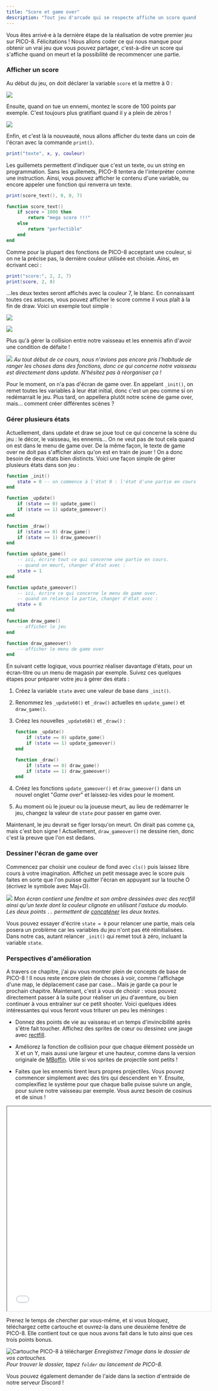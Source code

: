 ```yaml
---
title: "Score et game over"
description: "Tout jeu d'arcade qui se respecte affiche un score quand on meurt avec un bouton pour recommencer une partie."
---
```


Vous êtes arrivé·e à la dernière étape de la réalisation de votre premier jeu sur PICO-8. Félicitations ! Nous allons coder ce qui nous manque pour obtenir un vrai jeu que vous pouvez partager, c'est-à-dire un score qui s'affiche quand on meurt et la possibilité de recommencer une partie.

### Afficher un score

Au début du jeu, on doit déclarer la variable `score` et la mettre à 0 :

![](./score-0.png)

Ensuite, quand on tue un ennemi, montez le score de 100 points par exemple. C'est toujours plus gratifiant quand il y a plein de zéros !

![](./score-100.png)

Enfin, et c'est là la nouveauté, nous allons afficher du texte dans un coin de l'écran avec la commande `print()`.

```lua
print("texte", x, y, couleur)
```

Les guillemets permettent d'indiquer que c'est un texte, ou un *string* en programmation. Sans les guillemets, PICO-8 tentera de l'interpréter comme une instruction. Ainsi, vous pouvez afficher le contenu d'une variable, ou encore appeler une fonction qui renverra un texte.

```lua
print(score_text(), 0, 0, 7)

function score_text()
    if score > 1000 then
        return "mega score !!!"
    else
        return "perfectible"
    end
end
```

Comme pour la plupart des fonctions de PICO-8 acceptant une couleur, si on ne la précise pas, la dernière couleur utilisée est choisie. Ainsi, en écrivant ceci :

```lua
print("score:", 2, 2, 7)
print(score, 2, 8)
```

...les deux textes seront affichés avec la couleur 7, le blanc. En connaissant toutes ces astuces, vous pouvez afficher le score comme il vous plaît à la fin de draw. Voici un exemple tout simple :

![](./print-score.png)

![](./score-en-jeu.png)

Plus qu'à gérer la collision entre notre vaisseau et les ennemis afin d'avoir une condition de défaite !

![](./collision-ennemi-joueur.png)
*Au tout début de ce cours, nous n'avions pas encore pris l'habitude de ranger les choses dans des fonctions, donc ce qui concerne notre vaisseau est directement dans update. N'hésitez pas à réorganiser ça !*

Pour le moment, on n'a pas d'écran de game over. En appelant `_init()`, on remet toutes les variables à leur état initial, donc c'est un peu comme si on redémarrait le jeu. Plus tard, on appellera plutôt notre scène de game over, mais... comment créer différentes scènes ?

### Gérer plusieurs états

Actuellement, dans update et draw se joue tout ce qui concerne la scène du jeu : le décor, le vaisseau, les ennemis... On ne veut pas de tout cela quand on est dans le menu de game over. De la même façon, le texte de game over ne doit pas s'afficher alors qu'on est en train de jouer ! On a donc besoin de deux états bien distincts. Voici une façon simple de gérer plusieurs états dans son jeu :

```lua
function _init()
    state = 0 -- on commence à l'état 0 : l'état d'une partie en cours
end

function _update()
    if (state == 0) update_game()
    if (state == 1) update_gameover()
end

function _draw()
    if (state == 0) draw_game()
    if (state == 1) draw_gameover()
end

function update_game()
    -- ici, écrire tout ce qui concerne une partie en cours.
    -- quand on meurt, changer d'état avec :
    state = 1
end

function update_gameover()
    -- ici, écrire ce qui concerne le menu de game over.
    -- quand on relance la partie, changer d'état avec :
    state = 0
end

function draw_game()
    -- afficher le jeu
end

function draw_gameover()
    -- afficher le menu de game over
end
```

En suivant cette logique, vous pourriez réaliser davantage d'états, pour un écran-titre ou un menu de magasin par exemple. Suivez ces quelques étapes pour préparer votre jeu à gérer des états :

1. Créez la variable `state` avec une valeur de base dans `_init()`.

2. Renommez les `_update60()` et `_draw()` actuelles en `update_game()` et `draw_game()`.

3. Créez les nouvelles `_update60()` et `_draw()` :

    ```lua
    function _update()
        if (state == 0) update_game()
        if (state == 1) update_gameover()
    end

    function _draw()
        if (state == 0) draw_game()
        if (state == 1) draw_gameover()
    end
    ```

4. Créez les fonctions `update_gameover()` et `draw_gameover()` dans un nouvel onglet "*Game over*" et laissez-les vides pour le moment.

5. Au moment où le joueur ou la joueuse meurt, au lieu de redémarrer le jeu, changez la valeur de `state` pour passer en game over.

Maintenant, le jeu devrait se figer lorsqu'on meurt. On dirait pas comme ça, mais c'est bon signe ! Actuellement, `draw_gameover()` ne dessine rien, donc c'est la preuve que l'on est dedans.

### Dessiner l'écran de game over

Commencez par choisir une couleur de fond avec `cls()` puis laissez libre cours à votre imagination. Affichez un petit message avec le score puis faites en sorte que l'on puisse quitter l'écran en appuyant sur la touche O (écrivez le symbole avec Maj+O).

![](./game-over.png)
*Mon écran contient une fenêtre et son ombre dessinées avec des rectfill ainsi qu'un texte dont la couleur clignote en utilisant l'astuce du modulo. Les deux points `..` permettent de [concaténer](https://www.lua.org/pil/3.4.html) les deux textes.*

Vous pouvez essayer d'écrire `state = 0` pour relancer une partie, mais cela posera un problème car les variables du jeu n'ont pas été réinitialisées. Dans notre cas, autant relancer `_init()` qui remet tout à zéro, incluant la variable `state`.

### Perspectives d'amélioration

A travers ce chapitre, j'ai pu vous montrer plein de concepts de base de PICO-8 ! Il nous reste encore plein de choses à voir, comme l'affichage d'une map, le déplacement case par case... Mais je garde ça pour le prochain chapitre. Maintenant, c'est à vous de choisir : vous pouvez directement passer à la suite pour réaliser un jeu d'aventure, ou bien continuer à vous entraîner sur ce petit shooter. Voici quelques idées intéressantes qui vous feront vous triturer un peu les méninges :

- Donnez des points de vie au vaisseau et un temps d'invincibilité après s'être fait toucher. Affichez des sprites de cœur ou dessinez une jauge avec [rectfill](https://www.lexaloffle.com/pico-8.php?page=manual#main_div:~:text=rectfill%20x0%20y0%20x1%20y1%20%5Bcol%5D).

- Améliorez la fonction de collision pour que chaque élément possède un X et un Y, mais aussi une largeur et une hauteur, comme dans la version originale de [MBoffin](https://mboffin.itch.io/pico8-overlap). Utile si vos sprites de projectile sont petits !

- Faites que les ennemis tirent leurs propres projectiles. Vous pouvez commencer simplement avec des tirs qui descendent en Y. Ensuite, complexifiez le système pour que chaque balle puisse suivre un angle, pour suivre notre vaisseau par exemple. Vous aurez besoin de cosinus et de sinus !

<iframe width="538" height="539"
  src="/jeux-pico-8/space-shooter/index.html">
</iframe>

Prenez le temps de chercher par vous-même, et si vous bloquez, téléchargez cette cartouche et ouvrez-la dans une deuxième fenêtre de PICO-8. Elle contient tout ce que nous avons fait dans le tuto ainsi que ces trois points bonus.

![Cartouche PICO-8 à télécharger](./space-shooter.p8.png)
*Enregistrez l'image dans le dossier de vos cartouches.<br/>Pour trouver le dossier, tapez `folder` au lancement de PICO-8.*

Vous pouvez également demander de l'aide dans la section d'entraide de notre serveur Discord !
